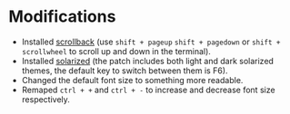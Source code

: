 # Modifications
* Installed [scrollback](https://st.suckless.org/patches/scrollback/) (use `shift + pageup` `shift + pagedown` or `shift + scrollwheel` to scroll up and down in the terminal).
* Installed [solarized](https://st.suckless.org/patches/solarized/) (the patch includes both light and dark solarized themes, the default key to switch between them is F6).
* Changed the default font size to something more readable.
* Remaped `ctrl + +` and `ctrl + -` to increase and decrease font size respectively.
